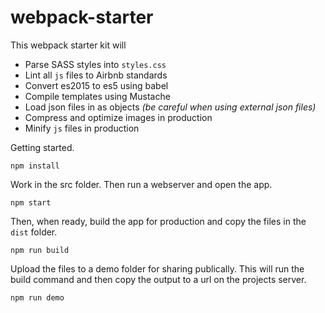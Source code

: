 # webpack-starter

This webpack starter kit will
* Parse SASS styles into `styles.css`
* Lint all `js` files to Airbnb standards
* Convert es2015 to es5 using babel
* Compile templates using Mustache
* Load json files in as objects *(be careful when using external json files)*
* Compress and optimize images in production
* Minify `js` files in production

Getting started.
```
npm install
```

Work in the src folder. Then run a webserver and open the app.
```
npm start
```

Then, when ready, build the app for production and copy the files in the `dist` folder.
```
npm run build
```

Upload the files to a demo folder for sharing publically. This will run the build command and then copy the output to a url on the projects server.
```
npm run demo
```
